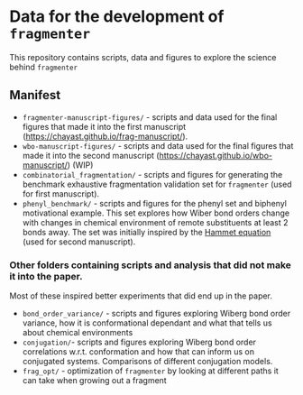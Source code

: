 # Data for the development of `fragmenter`

This repository contains scripts, data and figures to explore the science behind `fragmenter`

## Manifest
* `fragmenter-manuscript-figures/` - scripts and data used for the final figures that made it into the first manuscript (https://chayast.github.io/frag-manuscript/). 
* `wbo-manuscript-figures/` - scripts and data used for the final figures that made it into the second manuscript (https://chayast.github.io/wbo-manuscript/) (WIP)
* `combinatorial_fragmentation/` - scripts and figures for generating the benchmark exhaustive fragmentation validation set for `fragmenter` (used for first manuscript). 
* `phenyl_benchmark/` - scripts and figures for the phenyl set and biphenyl motivational example. This set explores
how Wiber bond orders change with changes in chemical environment of remote substituents at least 2 bonds away. The set
was initially inspired by the [Hammet equation](https://en.wikipedia.org/wiki/Hammett_equation) (used for second manuscript). 

### Other folders containing scripts and analysis that did not make it into the paper.
Most of these inspired better experiments that did end up in the paper.
* `bond_order_variance/` - scripts and figures exploring Wiberg bond order variance, how it is conformational dependant 
and what that tells us about chemical environments
* `conjugation/`- scripts and figures exploring Wiberg bond order correlations w.r.t. conformation and how 
that can inform us on conjugated systems. Comparisons of different conjugation models.
* `frag_opt/` - optimization of `fragmenter` by looking at different paths it can take when growing out a fragment
